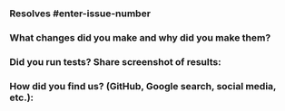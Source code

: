 ### Resolves #enter-issue-number

### What changes did you make and why did you make them?

### Did you run tests? Share screenshot of results:

### How did you find us? (GitHub, Google search, social media, etc.):

<!---ABOUT RUNNING TESTS :->
- Directions for running tests are in the README.md.
- Tests are not required to pass. 
- Run unit tests
- Run Cypress tests if required for contribution.
- Some tests may require multiple runs before success.
- Some test failures may not be due to your contribution and can be ignored. We are always upgrading testing performance.

<!--- PR CHECKLIST: —>
Before submitting, check that you have completed the following tasks:
- [ ] Answered the questions above.
- [ ] Enabled "Allow edits and access to secrets by maintainers" on this PR.
- [ ] If applicable, include images in the description.
After submitting, please be available for discussion. Thank you!
